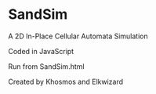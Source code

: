 # SandSim
A 2D In-Place Cellular Automata Simulation

Coded in JavaScript

Run from SandSim.html

Created by Khosmos and Elkwizard
